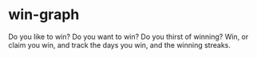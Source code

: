 # win-graph

Do you like to win? Do you want to win? Do you thirst of winning? Win, or claim you win, and track the days you win, and the winning streaks.
